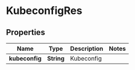 
# KubeconfigRes

## Properties
Name | Type | Description | Notes
------------ | ------------- | ------------- | -------------
**kubeconfig** | **String** | Kubeconfig | 



